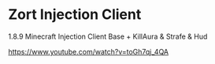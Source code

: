 # Zort Injection Client
1.8.9 Minecraft Injection Client Base + KillAura &amp; Strafe & Hud

https://www.youtube.com/watch?v=toGh7qj_4QA
